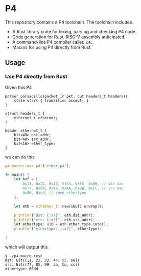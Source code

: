 # P4

This repository contains a P4 toolchain. The toolchain includes.

- A Rust library crate for lexing, parsing and checking P4 code.
- Code generation for Rust. RISC-V assembly anticipated.
- A command-line P4 compiler called `x4c`.
- Macros for using P4 directly from Rust.

## Usage

### Use P4 directly from Rust

Given this P4

```p4
parser parsadillo(packet_in pkt, out headers_t headers){
    state start { transition accept; }
}

struct headers_t {
    ethernet_t ethernet;
}

header ethernet_t {
    bit<48> dst_addr;
    bit<48> src_addr;
    bit<16> ether_type;
}
```

we can do this

```rust
p4_macro::use_p4!("ether.p4");

fn main() {
    let buf = [
        0x11, 0x22, 0x33, 0x44, 0x55, 0x66, // dst mac
        0x77, 0x88, 0x99, 0xAA, 0xBB, 0xCC, // src mac
        0x86, 0xdd, // ipv6 ethertype
    ];

    let eth = ethernet_t::new(&buf).unwrap();

    println!("dst: {:x?}", eth.dst_addr);
    println!("src: {:x?}", eth.src_addr);
    let ethertype: u16 = eth.ether_type.into();
    println!("ethertype: {:x?}", ethertype);

}
```

which will output this

```
$ ./p4-macro-test
dst: Bit([11, 22, 33, 44, 55, 66])
src: Bit([77, 88, 99, aa, bb, cc])
ethertype: 86dd
```
